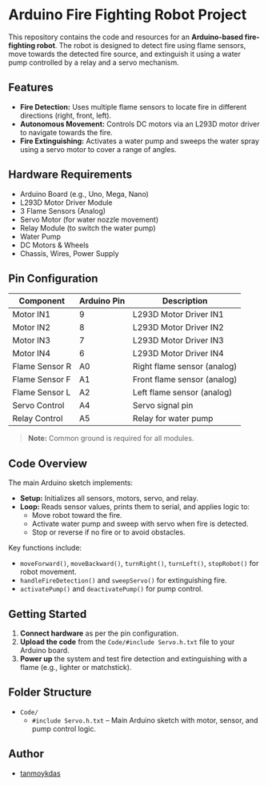 # Arduino Fire Fighting Robot Project

This repository contains the code and resources for an **Arduino-based fire-fighting robot**. The robot is designed to detect fire using flame sensors, move towards the detected fire source, and extinguish it using a water pump controlled by a relay and a servo mechanism.

## Features

- **Fire Detection:** Uses multiple flame sensors to locate fire in different directions (right, front, left).
- **Autonomous Movement:** Controls DC motors via an L293D motor driver to navigate towards the fire.
- **Fire Extinguishing:** Activates a water pump and sweeps the water spray using a servo motor to cover a range of angles.

## Hardware Requirements

- Arduino Board (e.g., Uno, Mega, Nano)
- L293D Motor Driver Module
- 3 Flame Sensors (Analog)
- Servo Motor (for water nozzle movement)
- Relay Module (to switch the water pump)
- Water Pump
- DC Motors & Wheels
- Chassis, Wires, Power Supply

## Pin Configuration

| Component        | Arduino Pin | Description                        |
|------------------|-------------|------------------------------------|
| Motor IN1        | 9           | L293D Motor Driver IN1             |
| Motor IN2        | 8           | L293D Motor Driver IN2             |
| Motor IN3        | 7           | L293D Motor Driver IN3             |
| Motor IN4        | 6           | L293D Motor Driver IN4             |
| Flame Sensor R   | A0          | Right flame sensor (analog)        |
| Flame Sensor F   | A1          | Front flame sensor (analog)        |
| Flame Sensor L   | A2          | Left flame sensor (analog)         |
| Servo Control    | A4          | Servo signal pin                   |
| Relay Control    | A5          | Relay for water pump               |

> **Note:** Common ground is required for all modules.

## Code Overview

The main Arduino sketch implements:

- **Setup:** Initializes all sensors, motors, servo, and relay.
- **Loop:** Reads sensor values, prints them to serial, and applies logic to:
  - Move robot toward the fire.
  - Activate water pump and sweep with servo when fire is detected.
  - Stop or reverse if no fire or to avoid obstacles.

Key functions include:
- `moveForward()`, `moveBackward()`, `turnRight()`, `turnLeft()`, `stopRobot()` for robot movement.
- `handleFireDetection()` and `sweepServo()` for extinguishing fire.
- `activatePump()` and `deactivatePump()` for pump control.

## Getting Started

1. **Connect hardware** as per the pin configuration.
2. **Upload the code** from the `Code/#include Servo.h.txt` file to your Arduino board.
3. **Power up** the system and test fire detection and extinguishing with a flame (e.g., lighter or matchstick).

## Folder Structure

- `Code/`
  - `#include Servo.h.txt` – Main Arduino sketch with motor, sensor, and pump control logic.

## Author

- [tanmoykdas](https://github.com/tanmoykdas)
